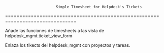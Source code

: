                            Simple Timesheet for Helpdesk's Tickets
===============================================================================

Añade las funciones de timesheets a las vista de helpdesk_mgmt.ticket_view_form

Enlaza los tikects del helpdesk_mgmt con proyectos y tareas.
